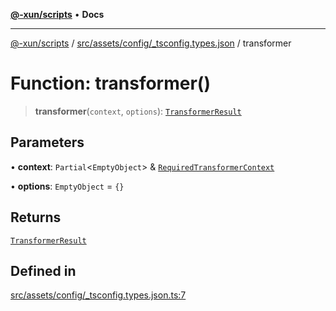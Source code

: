 [**@-xun/scripts**](../../../../../README.md) • **Docs**

***

[@-xun/scripts](../../../../../README.md) / [src/assets/config/\_tsconfig.types.json](../README.md) / transformer

# Function: transformer()

> **transformer**(`context`, `options`): [`TransformerResult`](../../../type-aliases/TransformerResult.md)

## Parameters

• **context**: `Partial`\<`EmptyObject`\> & [`RequiredTransformerContext`](../../../type-aliases/RequiredTransformerContext.md)

• **options**: `EmptyObject` = `{}`

## Returns

[`TransformerResult`](../../../type-aliases/TransformerResult.md)

## Defined in

[src/assets/config/\_tsconfig.types.json.ts:7](https://github.com/Xunnamius/xscripts/blob/98c638c52caf3664112e7ea66eccd36ad205df77/src/assets/config/_tsconfig.types.json.ts#L7)
